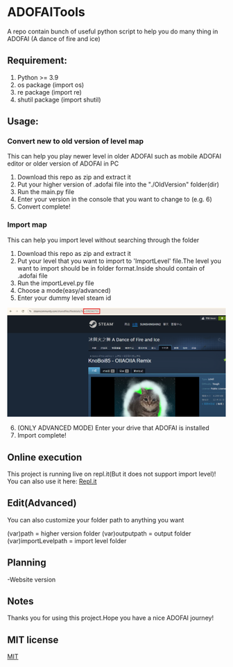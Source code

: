 # ADOFAITools
A repo contain bunch of useful python script to help you do many thing in ADOFAI (A dance of fire and ice)

## Requirement:
1. Python >= 3.9
2. os package (import os)
3. re package (import re)
4. shutil package (import shutil)

## Usage:

### Convert new to old version of level map

This can help you play newer level in older ADOFAI such as mobile ADOFAI editor or older version of ADOFAI in PC

1. Download this repo as zip and extract it
2. Put your higher version of .adofai file into the "./OldVersion" folder(dir)
3. Run the main.py file
4. Enter your version in the console that you want to change to (e.g. 6)
5. Convert complete!

### Import map

This can help you import level without searching through the folder

1. Download this repo as zip and extract it
2. Put your level that you want to import to 'ImportLevel' file.The level you want to import should be in folder format.Inside should contain of .adofai file
3. Run the importLevel.py file
4. Choose a mode(easy/advanced)
5. Enter your dummy level steam id

![Example](./images/steamidIntru.png)

6. (ONLY ADVANCED MODE) Enter your drive that ADOFAI is installed
7. Import complete!

## Online execution

This project is running live on repl.it(But it does not support import level)! You can also use it here: [Repl.it](https://replit.com/@sunshinghin3/ADOFAITools)

## Edit(Advanced)

You can also customize your folder path to anything you want

(var)path = higher version folder
(var)outputpath = output folder
(var)importLevelpath = import level folder

## Planning

-Website version

## Notes

Thanks you for using this project.Hope you have a nice ADOFAI journey!

## MIT license

[MIT](./LICENSE)
